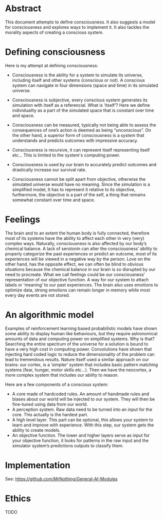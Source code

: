 # Abstract
This document attempts to define consciousness. It also suggests a model for consciousness and explores ways to implement it.
It also tackles the morality aspects of creating a conscious system.
# Defining consciousness
Here is my attempt at defining consciousness:

- Consciousness is the ability for a system to simulate its universe, including itself and other systems (conscious or not).
A conscious system can navigate in four dimensions (space and time) in its simulated universe.

- Consciousness is subjective, every conscious system generates its simulation with itself as a referencial.
What is ‘itself’? Here we define individuality as a part of the simulated space that is constant over time and space. 

- Consciousness can be measured, typically not being able to assess the consequences of one’s action is deemed as being “unconscious”. On the other hand, a superior form of consciousness is a system that understands and predicts outcomes with impressive accuracy.

- Consciousness is recursive, it can represent itself representing itself etc… This is limited to the system's computing power.

- Consciousness is used by our brain to accurately predict outcomes and drastically increase our survival rate.

- Consciousness cannot be split apart from objective, otherwise the simulated universe would have no meaning. Since the simulation is a simplified model, It has to represent it relative to its objective, furthermore, the objective is a part of the self, a thing that remains somewhat constant over time and space.

# Feelings
The brain and to an extent the human body is fully connected, therefore most of its systems have the ability to affect each other in very (very) complex ways. Naturally, consciousness is also affected by our body’s chemical balance. A lack of serotonin can alter the consciousness’ ability to properly categorize the past experiences or predict an outcome, most of its experiences will be viewed in a negative way by the person.
Love on the other hand, has the opposite effect, we can often be blind to obvious situations because the chemical balance in our brain is so disrupted by our need to procreate.
What we call feelings could be our consciousness’ representation of our objective function. A way for our system to attach labels or ‘meaning’ to our past experiences. The brain also uses emotions to optimize data, strong emotions can remain longer in memory while most every day events are not stored.
# An algorithmic model
Examples of reinforcement learning based probabilistic models have shown some ability to display human like behaviours, but they require astronomical amounts of data and computing power on simplified systems. Why is that? Searching the entire spectrum of the universe for a solution is bound to have a very high cost in computing power.
Convolutions have shown that injecting hard coded logic to reduce the dimensionality of the problem can lead to tremendous results. 
Nature itself used a similar approach on our brains: our cortex, is a ‘simpler’ system that includes basic pattern matching systems (fear, hunger, motor skills etc…).
Then we have the neocortex, a more complex system that includes our ability to reason.

Here are a few components of a conscious system:
- A core made of hardcoded rules.
An amount of handmade rules and biases about our world will be injected to our system. They will then be fine-tuned using data from our world.
- A perception system.
Raw data need to be turned into an input for the core. This actually is the hardest part.
- A high level layer. 
This part can be optional, this allows your system to learn and improve with experience. With this step, our system gets the ability to create models.
- An objective function.
The lower and higher layers serve as input for your objective function, it looks for patterns in the raw input and the simulator system’s predictions outputs to classify them.

# Implementation
See: https://github.com/MrNothing/General-AI-Modules

# Ethics
TODO
